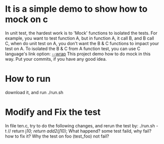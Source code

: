 # It is a simple demo to show how to mock on c
In unit test, the hardest work is to 'Mock' functions to isolated the tests. For example, you want to test function A, but in function A, it call B, and B call C, when do unit test on A, you don't want the B & C functions to impact your test on A. To isolated the B & C from A function test, you can use C language's link option: [--wrap](https://sourceware.org/binutils/docs/ld/Options.html)
This project demo how to do mock in this way. Put your commits, if you have any good idea.
# How to run
download it, and run ./run.sh 
# Modify and Fix the test
In file ten.c, try to do the following changes, and rerun the  test by:  ./run.sh -t
  // return j*10;
  return add2(j*10);
What happend? some test faild, why fail? how to fix it?
Why the test on foo (test_foo) not fail?